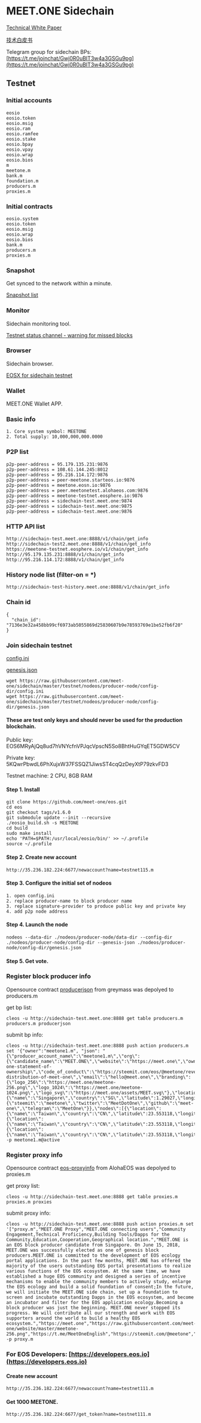 # MEET.ONE Sidechain 

[Technical White Paper](./technical-white-paper-EN.md)

[技术白皮书](./technical-white-paper-CN.md)

Telegram group for sidechain BPs: [https://t.me/joinchat/Gwj0R0uBIT3w4a3GSGu9pg](https://t.me/joinchat/Gwj0R0uBIT3w4a3GSGu9pg)

## Testnet

### Initial accounts

```
eosio
eosio.token
eosio.msig
eosio.ram
eosio.ramfee
eosio.stake
eosio.bpay
eosio.vpay
eosio.wrap
eosio.bios
m
meetone.m
bank.m
foundation.m
producers.m
proxies.m
```

### Initial contracts

```
eosio.system
eosio.token
eosio.msig
eosio.wrap
eosio.bios
bank.m
producers.m
proxies.m
```


### Snapshot

Get synced to the network within a minute.

[Snapshot list](https://storage.googleapis.com/eos-snapshot-backups/)

### Monitor

Sidechain monitoring tool.

[Testnet status channel - warning for missed blocks](https://t.me/joinchat/AAAAAFJ5qc9n7TOmNJnMAA)

### Browser

Sidechain browser.

[EOSX for sidechain testnet](https://meetone-test.eosx.io/)

### Wallet

MEET.ONE Wallet APP.


### Basic info

```
1. Core system symbol: MEETONE
2. Total supply: 10,000,000,000.0000
```

### P2P list

```
p2p-peer-address = 95.179.135.231:9876
p2p-peer-address = 108.61.144.245:8012
p2p-peer-address = 95.216.114.172:9876
p2p-peer-address = peer-meetone.starteos.io:9876
p2p-peer-address = meetone.eosn.io:9876
p2p-peer-address = peer.meetonetest.alohaeos.com:9876
p2p-peer-address = meetone-testnet.eosphere.io:9876
p2p-peer-address = sidechain-test.meet.one:9874
p2p-peer-address = sidechain-test.meet.one:9875
p2p-peer-address = sidechain-test.meet.one:9876
```


### HTTP API list

```
http://sidechain-test.meet.one:8888/v1/chain/get_info
http://sidechain-test2.meet.one:8888/v1/chain/get_info
https://meetone-testnet.eosphere.io/v1/chain/get_info
http://95.179.135.231:8888/v1/chain/get_info
http://95.216.114.172:8888/v1/chain/get_info
```

### History node list (filter-on = *)

```
http://sidechain-test-history.meet.one:8888/v1/chain/get_info
```

### Chain id

```
{
  "chain_id": "7136e3e32a458bb99cf6973ab5055869d25830607b9e78593769e1be52fb6f20"
}
```


### Join sidechain testnet

[config.ini](https://github.com/meet-one/sidechain/blob/master/testnet/nodeos/producer-node/config-dir/config.ini)

[genesis.json](https://github.com/meet-one/sidechain/blob/master/testnet/nodeos/producer-node/config-dir/genesis.json)


```
wget https://raw.githubusercontent.com/meet-one/sidechain/master/testnet/nodeos/producer-node/config-dir/config.ini
wget https://raw.githubusercontent.com/meet-one/sidechain/master/testnet/nodeos/producer-node/config-dir/genesis.json
```

#### These are test only keys and should never be used for the production blockchain. 

Public key: EOS6MRyAjQq8ud7hVNYcfnVPJqcVpscN5So8BhtHuGYqET5GDW5CV

Private key: 5KQwrPbwdL6PhXujxW37FSSQZ1JiwsST4cqQzDeyXtP79zkvFD3

Testnet machine: 2 CPU, 8GB RAM

#### Step 1. Install
```
git clone https://github.com/meet-one/eos.git
cd eos
git checkout tags/v1.6.0
git submodule update --init --recursive
./eosio_build.sh -s MEETONE
cd build
sudo make install
echo 'PATH=$PATH:/usr/local/eosio/bin/' >> ~/.profile
source ~/.profile
```


#### Step 2. Create new account

```
http://35.236.182.224:6677/newaccount?name=testnet115.m
```


#### Step 3. Configure the initial set of nodeos

```
1. open config.ini 
2. replace producer-name to block producer name 
3. replace signature-provider to produce public key and private key
4. add p2p node address
```

#### Step 4. Launch the node

```
nodeos --data-dir ./nodeos/producer-node/data-dir --config-dir ./nodeos/producer-node/config-dir --genesis-json ./nodeos/producer-node/config-dir/genesis.json
```

#### Step 5. Get vote.

### Register block producer info

Opensource contract [producerjson](https://github.com/greymass/producerjson) from greymass was depolyed to producers.m

get bp list:
```
cleos -u http://sidechain-test.meet.one:8888 get table producers.m producers.m producerjson
```

submit bp info:
```
cleos -u http://sidechain-test.meet.one:8888 push action producers.m set '{"owner":"meetone1.m", "json": "{\"producer_account_name\":\"meetone1.m\",\"org\":{\"candidate_name\":\"MEET.ONE\",\"website\":\"https://meet.one\",\"ownership_disclosure\":\"https://steemit.com/eos/@meetone/meet-one-statement-of-ownership\",\"code_of_conduct\":\"https://steemit.com/eos/@meetone/revenue-distribution-of-meet-one\",\"email\":\"hello@meet.one\",\"branding\":{\"logo_256\":\"https://meet.one/meetone-256.png\",\"logo_1024\":\"https://meet.one/meetone-1024.png\",\"logo_svg\":\"https://meet.one/assets/MEET.svg\"},\"location\":{\"name\":\"Singapore\",\"country\":\"SG\",\"latitude\":1.29027,\"longitude\":103.851959},\"social\":{\"steemit\":\"meetone\",\"twitter\":\"MeetDotOne\",\"github\":\"meet-one\",\"telegram\":\"MeetOne\"}},\"nodes\":[{\"location\":{\"name\":\"Taiwan\",\"country\":\"CN\",\"latitude\":23.553118,\"longitude\":121.0211024},\"node_type\":\"seed\",\"p2p_endpoint\":\"p2p.meet.one:9876\"},{\"location\":{\"name\":\"Taiwan\",\"country\":\"CN\",\"latitude\":23.553118,\"longitude\":121.0211024},\"node_type\":\"full\",\"api_endpoint\":\"http://mainnet.meet.one\",\"ssl_endpoint\":\"https://mainnet.meet.one\"},{\"location\":{\"name\":\"Taiwan\",\"country\":\"CN\",\"latitude\":23.553118,\"longitude\":121.0211024},\"node_type\":\"producer\"}]}"}' -p meetone1.m@active
```

### Register proxy info

Opensource contract [eos-proxyinfo](https://github.com/AlohaEOS/eos-proxyinfo) from AlohaEOS was depolyed to proxies.m

get proxy list:
```
cleos -u http://sidechain-test.meet.one:8888 get table proxies.m proxies.m proxies
```

submit proxy info:
```
cleos -u http://sidechain-test.meet.one:8888 push action proxies.m set '["proxy.m","MEET.ONE Proxy","MEET.ONE connecting users","Community Engagement,Technical Proficiency,Building Tools/Dapps for the Community,Education,Cooperation,Geographical location.","MEET.ONE is an EOS block producer candidate from Singapore. On June 15, 2018, MEET.ONE was successfully elected as one of genesis block producers.MEET.ONE is committed to the development of EOS ecology portal applications. In the past few months, MEET.ONE has offered the majority of the users outstanding EOS portal presentations to realize various functions of the EOS ecosystem. At the same time, we have established a huge EOS community and designed a series of incentive mechanisms to enable the community members to actively study, enlarge the EOS ecology and build a solid foundation of consent;In the future, we will initiate the MEET.ONE side chain, set up a foundation to screen and incubate outstanding Dapps in the EOS ecosystem, and become an incubator and filter for the EOS application ecology.Becoming a block producer was just the beginning. MEET.ONE never stopped its progress. We will contribute all our strength and work with EOS supporters around the world to build a healthy EOS ecosystem.","https://meet.one","https://raw.githubusercontent.com/meet-one/website/master/meetone-256.png","https://t.me/MeetOneEnglish","https://steemit.com/@meetone","https://twitter.com/MeetDotOne",""]' -p proxy.m
```

### For EOS Developers: [https://developers.eos.io](https://developers.eos.io)

#### Create new account

```
http://35.236.182.224:6677/newaccount?name=testnet111.m
```

#### Get 1000 MEETONE.

```
http://35.236.182.224:6677/get_token?name=testnet111.m
```
